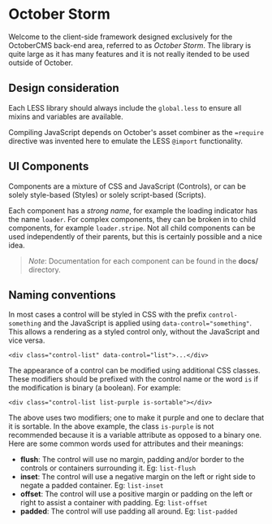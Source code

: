 # October Storm

Welcome to the client-side framework designed exclusively for the OctoberCMS back-end area, referred to as *October Storm*. The library is quite large as it has many features and it is not really itended to be used outside of October.

## Design consideration

Each LESS library should always include the `global.less` to ensure all mixins and variables are available.

Compiling JavaScript depends on October's asset combiner as the `=require` directive was invented here to emulate the LESS `@import` functionality.

## UI Components

Components are a mixture of CSS and JavaScript (Controls), or can be solely style-based (Styles) or solely script-based (Scripts).

Each component has a *strong name*, for example the loading indicator has the name `loader`. For complex components, they can be broken in to child components, for example `loader.stripe`. Not all child components can be used independently of their parents, but this is certainly possible and a nice idea.

> *Note*: Documentation for each component can be found in the **docs/** directory.

## Naming conventions

In most cases a control will be styled in CSS with the prefix `control-something` and the JavaScript is applied using `data-control="something"`. This allows a rendering as a styled control only, without the JavaScript and vice versa.

    <div class="control-list" data-control="list">...</div>

The appearance of a control can be modified using additional CSS classes. These modifiers should be prefixed with the control name or the word `is` if the modification is binary (a boolean). For example:

    <div class="control-list list-purple is-sortable"></div>

The above uses two modifiers; one to make it purple and one to declare that it is sortable. In the above example, the class `is-purple` is not recommended because it is a variable attribute as opposed to a binary one. Here are some common words used for attributes and their meanings:

- **flush**: The control will use no margin, padding and/or border to the controls or containers surrounding it. Eg: `list-flush`
- **inset**: The control will use a negative margin on the left or right side to negate a padded container. Eg: `list-inset`
- **offset**: The control will use a positive margin or padding on the left or right to assist a container with padding. Eg: `list-offset`
- **padded**: The control will use padding all around. Eg: `list-padded`